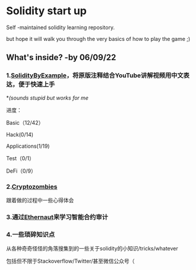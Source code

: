 # Solidity start up

Self -maintained solidity learning repository.

but hope it will walk you through the very basics of how to play the game ;)

## What's inside?                                -by 06/09/22

### 1.[SolidityByExample](https://solidity-by-example.org/)，将原版注释结合YouTube讲解视频用中文表达，便于快速上手

**(sounds stupid but works for me*

进度：

Basic（12/42）

Hack(0/14)

Applications(1/19)

Test（0/1）

DeFi（0/9）

### 2.[Cryptozombies](https://cryptozombies.io/)

跟着做的过程中一些心得体会

### 3.通过[Ethernaut](https://ethernaut.openzeppelin.com/)来学习智能合约审计

### 4.一些琐碎知识点

从各种奇奇怪怪的角落搜集到的一些关于solidity的小知识/tricks/whatever

包括但不限于Stackoverflow/Twitter/甚至微信公众号（